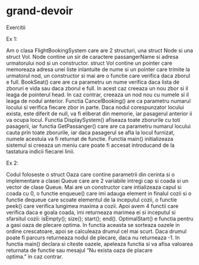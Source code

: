 # grand-devoir
Exercitii

Ex 1:
 
Am o clasa FlightBookingSystem care are 2 structuri, una struct Node si una struct Vol. Node contine un sir de caractere passangerName si adresa urmatorului nod si un constructor. struct Vol contine un pointer care memoreaza adresa unei liste inlantuite de nume si un pointer care trimite la urmatorul nod, un constructor si mai are o functie care verifica daca zborul e full. BookSeat() care are ca parametru un nume verifica daca lista de zboruri e vida sau daca zborul e full. In acest caz creeaza un nou zbor si il leaga de pointerul head. In caz contrar, creeaza un nod nou cu numele si il leaga de nodul anterior. Functia CancelBooking() are ca parametru numarul locului si verifica fiecare zbor in parte. Daca nodul corespunzator locului exista, este diferit de null, va fi eliberat din memorie, iar pasagerul anterior ii va ocupa locul. Functia DisplaySystem() afiseaza toate zborurile cu toti pasagerii, iar functia GetPassanger() care are ca parametru numarul locului cauta prin toate zborurile, iar daca pasagerul se afla la locul furnizat, numele acestuia va fi returnat de functie. Functia main() initializeaza sistemul si creeaza un meniu care poate fi accesat introducand de la tastatura indicii fiecarei linii.


Ex 2:

Codul foloseste o struct Oaza care contine parametrii din cerinta si o implementare a clasei Queue care are 2 variabile intregi cap si coada si un vector de clase Queue. Mai are un constructor care intializeaza capul si coada cu 0, o functie enqueue() care imi adauga element in finalul cozii si o functie dequeue care scoate elementul de la inceputul cozii, o functie peek() care verifica lungimea maxima a cozii. Apoi avem 4 functii care verifica daca e goala coada, imi returneaza marimea ei si inceputul si sfarsitul cozii: isEmpty(); size(); start(); end(). OptimalStart() e functia pentru a gasi oaza de plecare optima. In functia aceasta se sorteaza oazele in ordine crescatoare, apoi se calculeaza drumul cel mai scurt. Daca drumul poate fi parcurs returneaza nodul de plecare, daca nu returneaza -1. In functia main() declara si citeste oazele, apeleaza functia si va afisa valoarea returnata de functie sau mesajul “Nu exista oaza de placare optima.” in caz contrar.
